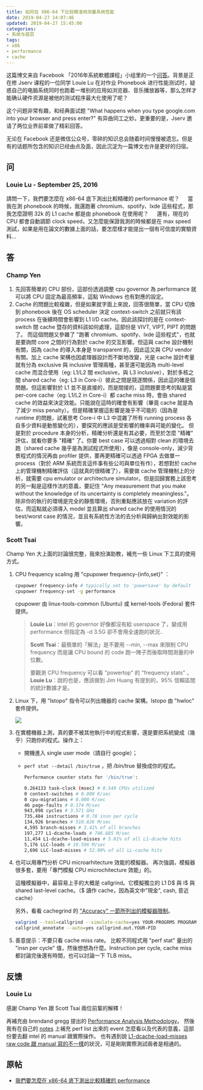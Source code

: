 ```yaml
---
title: 如何在 X86-64 下比较精准地测量系统性能
date: 2019-04-27 14:07:46
updated: 2019-04-27 15:45:00
categories:
- 系统与底层
tags:
- x86
- performance
- cache
---
```


这篇博文来自 Facebook 「2016年系統軟體課程」小组里的一个[问答](https://www.facebook.com/groups/system.software2016/permalink/1124571464289024/)。背景是正在修 Jserv 课程的一位同学 Louie Lu 在对作业 Phonebook 进行性能测试时，疑惑自己的电脑系统同时也跑着一堆别的应用如浏览器、音乐播放器等，那么怎样才能确认硬件资源是被他的测试程序最大化使用了呢？

这个问题非常有趣，和经典面试题 "What happens when you type google.com into your browser and press enter?" 有异曲同工之妙。更重要的是，Jserv 邀请了两位业界前辈做了精彩回答。

无论在 Facebook 还是微信公众号，零碎的知识总会随着时间慢慢被遗忘。但是有的话题所包含的知识已经由点及面，因此沉淀为一篇博文也许是更好的归宿。

<!-- more -->




## 问

### Louie Lu - September 25, 2016

請問一下，我們要怎麼在 x86-64 底下測出比較精確的 performance 呢？
　
當我在測 phonebook 的時候，我還跑著 chromium、spotify、lxde 這些程式，那我怎麼證明 32k 的 L1 cache 都是由 phonebook 在使用呢？
　
還有，現在的 CPU 都會自動調節 clock speed，又怎麼能保證我測的時候都是在 max speed 測試，如果是用在論文的數據上面的話，要怎麼樣才能提出一個有可信度的實驗資料...




## 答

### Champ Yen

1. 先回答簡單的 CPU 部份，這部份透過調整 cpu governor 為 performance 就可以將 CPU 固定為最高頻率，這點 Windows 也有對應的設定。
2. Cache 的問題比較複雜，但是如果就字面上來說，回答很簡單，當 CPU 切換到 phonebook 後在 OS scheduler 決定 context-switch 之前就只有該 process 在後續時間會影響到 L1 I/D cache。因此該探討的是在 context-switch 間 cache 暨存的資料該如何處理，這部份是 VIVT, VIPT, PIPT 的問題了。
   而這個問題又參雜了 "跑著 chromium、spotify、lxde 這些程式"，也就是要詢問 core 之間的行為對於 cache 的交互影響。但這與 cache 設計機制有關，因為 cache 的導入本身是 transparent 的，因此這又與 CPU vendor 有關。加上 cache 架構也因處理器設計而不斷地改變，光是 cache 設計考量就有分為 exclusive 與 inclusive 管理兩種，甚至還可能因為 multi-level cache 而混合使用（eg: L1/L2 間 exclusive，與 L3 inclusive），對於多核之間 shared cache（eg: L3 in Core-i）彼此之間是競逐關係，因此這的確是個問題。但這影響對於 L1 並不是直接的，而是間接的，這問題要思考的點是當 per-core cache（eg: L1/L2 in Core-i）都 cache miss 時，會由 shared cache 的效益來決定效能。只能說在這時的確會有影響（畢竟 cache 就是為了減少 miss penalty）。但是精確掌握這影響是幾乎不可能的（因為是runtime 的問題，試著思考 Core-i 中 L3 中混雜了所有 running process 各自多少資料是動態變化的），要探究的應該是受影響的機率與可能的變化。
   但是對於 procedure 本身的分析，精確分析還是有其必要，而至於怎麼 "精確" 評估，就看你要多 "精確" 了。你要 best case 可以透過相對 clean 的環境去跑（shared cache 幾乎是為測試程式所使用），像是 console-only，減少背景程式的情況再由 profiler 提供，要再更精確可以透過 FPGA 去做單一 process（對於 ARM 系統而言這件事有些公司與單位有作），若想對於 cache 上的管理機制精確評估（這就真的很精確了），需要做 cache 管理機制上的分析，就需要 cpu emulator or architecture simulator。但是回歸實務上該思考的另一點是這樣作法的意義，要記住 "Any measurement that you make without the knowledge of its uncertainty is completely meaningless."。除非你的執行的環境是完全的靜態環境，否則重點應該放在 variation 的評估，而這點就必須導入 model 並且算出 shared cache 的使用情況的 best/worst case 的情況，並且有系統性方法的去分析與歸納出對效能的影響。

### Scott Tsai

Champ Yen 大上面的討論很完整，我來扮演助教，補充一些 Linux 下工具的使用方式。

1. CPU frequency scaling 用 "cpupower frequency-{info,set}" ：

   ```bash
   cpupower frequency-info # typically set to 'powersave' by default
   cpupower frequency-set -g performance
   ```

   cpupower 由 linux-tools-common (Ubuntu) 或 kernel-tools (Fedora) 套件提供。

   > **Louie Lu**：intel 的 governor 好像都沒有給 userspace 了，變成用 performance 但指定為 -d 3.5G 卻不會用全速跑的狀況..
   >
   > **Scott Tsai**：最簡單的「解法」是不要用 --min, --max 來限制 CPU frequency 而是讓 CPU bound 的 code 跑一陣子而後取時間測量的中位數。
   >
   > 要觀測 CPU frequency 可以看 "powertop" 的 "frequency stats" 。
   > **Louie Lu**：說的也是，應該做到 Jim Huang 有提到的，95% 信賴區間的統計數據才是。

2. Linux 下，用 "lstopo" 指令可以列出機器的 cache 架構。lstopo 由 "hwloc" 套件提供。

   ![](https://vk6wcg.bn.files.1drv.com/y4mDcDK8DZthxyf33kEOf7drCSSlkY4W7dGvxbZLEhlnEkSbRa7qPJZRXOcYp0dIxhZUkQr88PYY0x0cikEvH09ExoPll7U1OXOmgSbozLiT9AhJt09qdUecXlbh_4JPpZWSUQTOyYS4Jt1E5wjMUGGxi-vQiMBI47Zd3PHkAar_QUMT1V-fGQPeMm8LbrTFcEvGqU1WEC1Oaa2PJsJ8LBNXA)

3. 在實體機器上測，真的要不被其他執行中的程式影響，還是要把系統變成（幾乎）只跑你的程式。操作上：

   - 開機進入 single user mode（請自行 google）；

   - `perf stat --detail /bin/true` ，把 /bin/true 替換成你的程式。

     ```bash
     Performance counter stats for '/bin/true':
     
     0.264133 task-clock (msec) # 0.549 CPUs utilized 
     0 context-switches # 0.000 K/sec 
     0 cpu-migrations # 0.000 K/sec 
     46 page-faults # 0.174 M/sec 
     943,098 cycles # 3.571 GHz 
     735,484 instructions # 0.78 insn per cycle 
     134,926 branches # 510.826 M/sec 
     4,595 branch-misses # 3.41% of all branches 
     197,277 L1-dcache-loads # 746.885 M/sec 
     11,454 L1-dcache-load-misses # 5.81% of all L1-dcache hits 
     5,176 LLC-loads # 19.596 M/sec 
     2,696 LLC-load-misses # 52.09% of all LL-cache hits
     ```

4. 也可以用專門分析 CPU microarhitecture 效能的模擬器。
   再次強調，模擬器很多套，要用「專門模擬 CPU microchitecture 效能」的。

   這種模擬器中，最容易上手的大概是 callgrind。它模擬獨立的 L1 D$ 與 I$ 與 shared last-level cache。（$ 讀作 cache，因為英文中"現金", cash, 音近 cache）
   
   另外，看看 cachegrind 的 ["Accuracy" 一節所列出的模擬器限制](http://valgrind.org/docs/manual/cg-manual.html?fbclid=IwAR2MpxcrUi93xTTh5C3jo_nRnI4Bwa1jb3T6rOhruDjiSl9sURt8ybfuKa8#cg-manual.annopts.accuracy)。
   
   ```bash
   valgrind --tool=callgrind --simulate-cache=yes YOUR-PROGRMS PROGRAM-ARGS
   callgrind_annotate --auto=yes callgrind.out.YOUR-PID
   ```
   
5. 善意提示：不要只看 cache miss rate。
   比較不同程式用 "perf stat" 量出的 "insn per cycle" 值，然後想想為什麼。Instruction per cycle, cache miss 都討論完後還有時間，也可以討論一下 TLB miss。



## 反馈

### Louie Lu

感謝 Champ Yen 跟 Scott Tsai 兩位前輩的解釋！

再補充由 brendand gregg 提出的 [Performance Analysis Methodology](http://www.brendangregg.com/methodology.html)。
然後我有在自己的 [notes](https://hackmd.io/s/BJjL6cQ6#perf-raw-counter) 上補充 perf list 出來的 event 怎麼看以及代表的意義，這部份要去翻 intel 的 manual 跟實際操作。
也有遇到說 [L1-dcache-load-misses raw code 跟 manual 寫的不一樣](https://software.intel.com/en-us/forums/software-tuning-performance-optimization-platform-monitoring/topic/557604?fbclid=IwAR1ll2fi9fXqj9Y6wpEe0usP9raFBPXLGM53DaWzpJwZUN-a_I1dPkCQHqI)的狀況，可是剛剛實際測試兩者是相通的。

## 原帖

- [我們要怎麼在 x86-64 底下測出比較精確的 performance](https://www.facebook.com/groups/system.software2016/permalink/1124571464289024/)